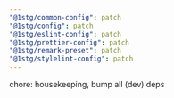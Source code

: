 ```yaml
---
"@1stg/common-config": patch
"@1stg/config": patch
"@1stg/eslint-config": patch
"@1stg/prettier-config": patch
"@1stg/remark-preset": patch
"@1stg/stylelint-config": patch
---
```


chore: housekeeping, bump all (dev) deps
